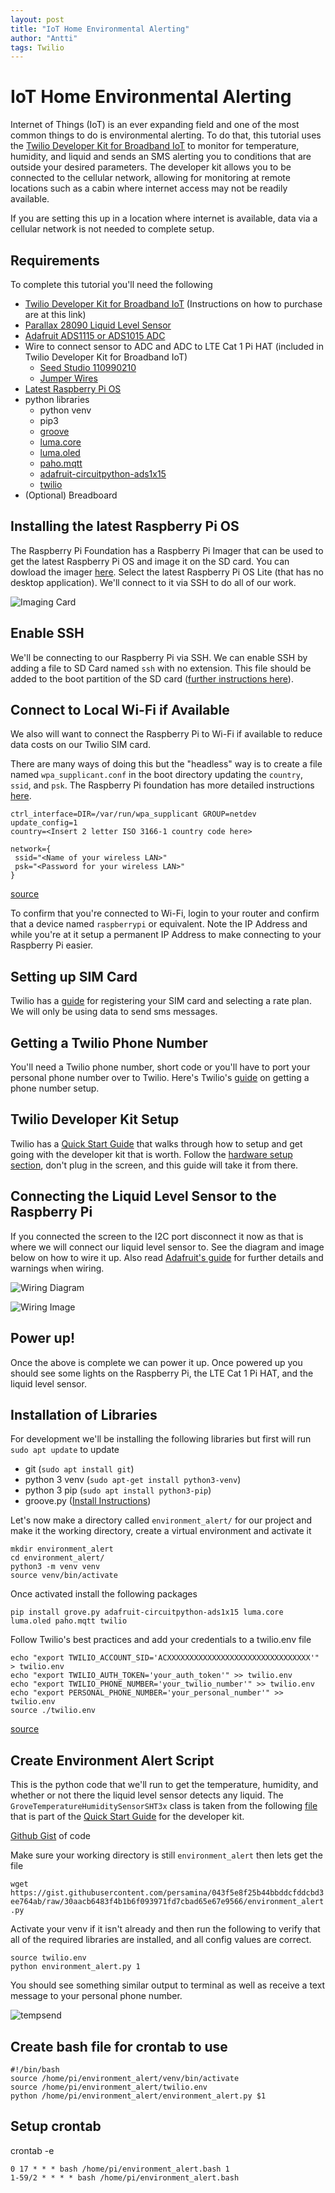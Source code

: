 ```yaml
---
layout: post
title: "IoT Home Environmental Alerting"
author: "Antti"
tags: Twilio
---
```


# IoT Home Environmental Alerting
Internet of Things (IoT) is an ever expanding field and one of the most common things to do is environmental alerting.  To do that, this tutorial uses the [Twilio Developer Kit for Broadband IoT](https://www.twilio.com/docs/iot/wireless/get-started-twilio-developer-kit-broadband-iot) to monitor for temperature, humidity, and liquid and sends an SMS alerting you to conditions that are outside your desired parameters. The developer kit allows you to be connected to the cellular network, allowing for monitoring at remote locations such as a cabin where internet access may not be readily available.  

If you are setting this up in a location where internet is available, data via a cellular network is not needed to complete setup.

## Requirements
To complete this tutorial you'll need the following
- [Twilio Developer Kit for Broadband IoT](https://www.twilio.com/docs/iot/wireless/get-started-twilio-developer-kit-broadband-iot) (Instructions on how to purchase are at this link)
- [Parallax 28090 Liquid Level Sensor](https://www.parallax.com/product/mini-liquid-level-sensor/)
- [Adafruit ADS1115 or ADS1015 ADC](https://cdn-learn.adafruit.com/downloads/pdf/adafruit-4-channel-adc-breakouts.pdf)
- Wire to connect sensor to ADC and ADC to LTE Cat 1 Pi HAT (included in Twilio Developer Kit for Broadband IoT)    
    - [Seed Studio 110990210](https://www.seeedstudio.com/Grove-4-pin-Male-Jumper-to-Grove-4-pin-Conversion-Cable-5-PCs-per-Pack.html) 
    - [Jumper Wires](https://www.digikey.ca/en/products/detail/adafruit-industries-llc/153/7241430)
- [Latest Raspberry Pi OS](https://www.raspberrypi.org/software/)
- python libraries
    - python venv 
    - pip3
    - [groove](https://github.com/Seeed-Studio/grove.py#installation)
    - [luma.core](https://pypi.org/project/luma.core/)
    - [luma.oled](https://pypi.org/project/luma.oled/)
    - [paho.mqtt](https://pypi.org/project/paho-mqtt/)
    - [adafruit-circuitpython-ads1x15](https://pypi.org/project/adafruit-circuitpython-ads1x15/)
    - [twilio](https://pypi.org/project/twilio/)
- (Optional) Breadboard

## Installing the latest Raspberry Pi OS
The Raspberry Pi Foundation has a Raspberry Pi Imager that can be used to get the latest Raspberry Pi OS and image it on the SD card.  You can dowload the imager [here](https://www.raspberrypi.org/software/).  Select the latest Raspberry Pi OS Lite (that has no desktop application).  We'll connect to it via SSH to do all of our work.  

![Imaging Card](../assets/image_card.gif)

## Enable SSH
We'll be connecting to our Raspberry Pi via SSH. We can enable SSH by adding a file to SD Card named `ssh` with no extension.  This file should be added to the boot partition of the SD card ([further instructions here](https://www.raspberrypi.org/documentation/remote-access/ssh/)).


##  Connect to Local Wi-Fi if Available
We also will want to connect the Raspberry Pi to Wi-Fi if available to reduce data costs on our Twilio SIM card.  

There are many ways of doing this but the "headless" way is to create a file named `wpa_supplicant.conf` in the boot directory updating the `country`, `ssid`, and `psk`. The Raspberry Pi foundation has more detailed instructions [here](https://www.raspberrypi.org/documentation/configuration/wireless/headless.md).

```
ctrl_interface=DIR=/var/run/wpa_supplicant GROUP=netdev
update_config=1
country=<Insert 2 letter ISO 3166-1 country code here>

network={
 ssid="<Name of your wireless LAN>"
 psk="<Password for your wireless LAN>"
}
```
[source](https://www.raspberrypi.org/documentation/configuration/wireless/headless.md)

To confirm that you're connected to Wi-Fi, login to your router and confirm that a device named `raspberrypi` or equivalent. Note the IP Address and while you're at it setup a permanent IP Address to make connecting to your Raspberry Pi easier.

## Setting up SIM Card
Twilio has a [guide](https://www.twilio.com/docs/iot/wireless/how-to-order-and-register-your-first-sim) for registering your SIM card and selecting a rate plan. We will only be using data to send sms messages.

## Getting a Twilio Phone Number
You'll need a Twilio phone number, short code or you'll have to port your personal phone number over to Twilio.  Here's Twilio's [guide](https://www.twilio.com/docs/sms/send-messages#send-an-sms-with-twilios-api) on getting a phone number setup.

## Twilio Developer Kit Setup
Twilio has a [Quick Start Guide](https://www.twilio.com/docs/iot/wireless/get-started-twilio-developer-kit-broadband-iot) that walks through how to setup and get going with the developer kit that is worth.  Follow the [hardware setup section](https://www.twilio.com/docs/iot/wireless/get-started-twilio-developer-kit-broadband-iot#the-hardware), don't plug in the screen, and this guide will take it from there.


## Connecting the Liquid Level Sensor to the Raspberry Pi
If you connected the screen to the I2C port disconnect it now as that is where we will connect our liquid level sensor to. See the diagram and image below on how to wire it up. Also read [Adafruit's guide](https://cdn-learn.adafruit.com/downloads/pdf/adafruit-4-channel-adc-breakouts.pdf) for further details and warnings when wiring.

![Wiring Diagram](../assets/wiring_diagram.png)

![Wiring Image](../assets/wiring_image.jpg)

## Power up!
Once the above is complete we can power it up. Once powered up you should see some lights on the Raspberry Pi, the LTE Cat 1 Pi HAT, and the liquid level sensor.

## Installation of Libraries
For development we'll be installing the following libraries but first will run `sudo apt update` to update

- git (`sudo apt install git`)
- python 3 venv (`sudo apt-get install python3-venv`)
- python 3 pip (`sudo apt install python3-pip`)
- groove.py ([Install Instructions](https://github.com/Seeed-Studio/grove.py#installation))

Let's now make a directory called `environment_alert/` for our project and make it the working directory, create a virtual environment and activate it 

```
mkdir environment_alert
cd environment_alert/
python3 -m venv venv
source venv/bin/activate
```

Once activated install the following packages 

`pip install grove.py adafruit-circuitpython-ads1x15 luma.core luma.oled paho.mqtt twilio`

Follow Twilio's best practices and add your credentials to a twilio.env file
```
echo "export TWILIO_ACCOUNT_SID='ACXXXXXXXXXXXXXXXXXXXXXXXXXXXXXXXX'" > twilio.env
echo "export TWILIO_AUTH_TOKEN='your_auth_token'" >> twilio.env
echo "export TWILIO_PHONE_NUMBER='your_twilio_number'" >> twilio.env
echo "export PERSONAL_PHONE_NUMBER='your_personal_number'" >> twilio.env
source ./twilio.env
```
[source](https://www.twilio.com/docs/usage/secure-credentials)

## Create Environment Alert Script

This is the python code that we'll run to get the temperature, humidity, and whether or not there the liquid level sensor detects any liquid. The `GroveTemperatureHumiditySensorSHT3x` class is taken from the following [file](https://twilio-deved-content-prod.s3.amazonaws.com/quest/programmable_wireless/broadband/telemetry.py) that is part of the [Quick Start Guide](https://www.twilio.com/docs/iot/wireless/get-started-twilio-developer-kit-broadband-iot) for the developer kit.

[Github Gist](https://gist.github.com/persamina/043f5e8f25b44bbddcfddcbd3ee764ab) of code

Make sure your working directory is still `environment_alert` then lets get the file

`wget https://gist.githubusercontent.com/persamina/043f5e8f25b44bbddcfddcbd3ee764ab/raw/30aacb6483f4b1b6f093971fd7cbad65e67e9566/environment_alert.py`

Activate your venv if it isn't already and then run the following to verify that all of the required libraries are installed, and all config values are correct.

```
source twilio.env
python environment_alert.py 1
```

You should see something similar output to terminal as well as receive a text message to your personal phone number.

![tempsend](../assets/temp_send.gif)


## Create bash file for crontab to use

```
#!/bin/bash
source /home/pi/environment_alert/venv/bin/activate
source /home/pi/environment_alert/twilio.env
python /home/pi/environment_alert/environment_alert.py $1
```

## Setup crontab

crontab -e

```
0 17 * * * bash /home/pi/environment_alert.bash 1
1-59/2 * * * * bash /home/pi/environment_alert.bash
```